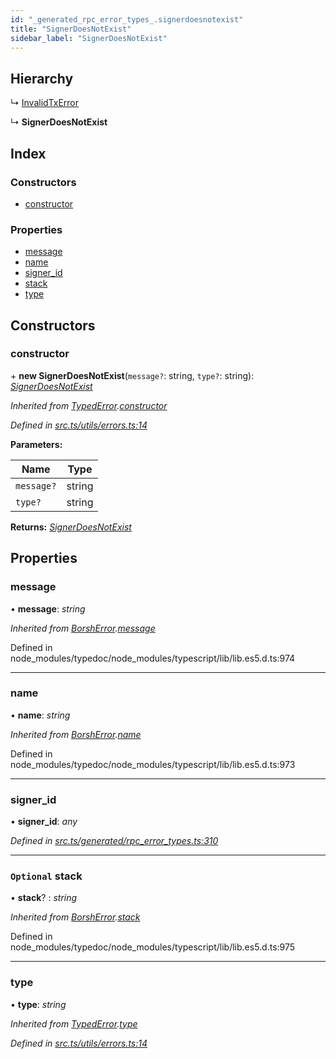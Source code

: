 ```yaml
---
id: "_generated_rpc_error_types_.signerdoesnotexist"
title: "SignerDoesNotExist"
sidebar_label: "SignerDoesNotExist"
---
```


## Hierarchy

  ↳ [InvalidTxError](_generated_rpc_error_types_.invalidtxerror.md)

  ↳ **SignerDoesNotExist**

## Index

### Constructors

* [constructor](_generated_rpc_error_types_.signerdoesnotexist.md#constructor)

### Properties

* [message](_generated_rpc_error_types_.signerdoesnotexist.md#message)
* [name](_generated_rpc_error_types_.signerdoesnotexist.md#name)
* [signer_id](_generated_rpc_error_types_.signerdoesnotexist.md#signer_id)
* [stack](_generated_rpc_error_types_.signerdoesnotexist.md#optional-stack)
* [type](_generated_rpc_error_types_.signerdoesnotexist.md#type)

## Constructors

###  constructor

\+ **new SignerDoesNotExist**(`message?`: string, `type?`: string): *[SignerDoesNotExist](_generated_rpc_error_types_.signerdoesnotexist.md)*

*Inherited from [TypedError](_utils_errors_.typederror.md).[constructor](_utils_errors_.typederror.md#constructor)*

*Defined in [src.ts/utils/errors.ts:14](https://github.com/nearprotocol/nearlib/blob/de49029/src.ts/utils/errors.ts#L14)*

**Parameters:**

Name | Type |
------ | ------ |
`message?` | string |
`type?` | string |

**Returns:** *[SignerDoesNotExist](_generated_rpc_error_types_.signerdoesnotexist.md)*

## Properties

###  message

• **message**: *string*

*Inherited from [BorshError](_utils_serialize_.borsherror.md).[message](_utils_serialize_.borsherror.md#message)*

Defined in node_modules/typedoc/node_modules/typescript/lib/lib.es5.d.ts:974

___

###  name

• **name**: *string*

*Inherited from [BorshError](_utils_serialize_.borsherror.md).[name](_utils_serialize_.borsherror.md#name)*

Defined in node_modules/typedoc/node_modules/typescript/lib/lib.es5.d.ts:973

___

###  signer_id

• **signer_id**: *any*

*Defined in [src.ts/generated/rpc_error_types.ts:310](https://github.com/nearprotocol/nearlib/blob/de49029/src.ts/generated/rpc_error_types.ts#L310)*

___

### `Optional` stack

• **stack**? : *string*

*Inherited from [BorshError](_utils_serialize_.borsherror.md).[stack](_utils_serialize_.borsherror.md#optional-stack)*

Defined in node_modules/typedoc/node_modules/typescript/lib/lib.es5.d.ts:975

___

###  type

• **type**: *string*

*Inherited from [TypedError](_utils_errors_.typederror.md).[type](_utils_errors_.typederror.md#type)*

*Defined in [src.ts/utils/errors.ts:14](https://github.com/nearprotocol/nearlib/blob/de49029/src.ts/utils/errors.ts#L14)*
